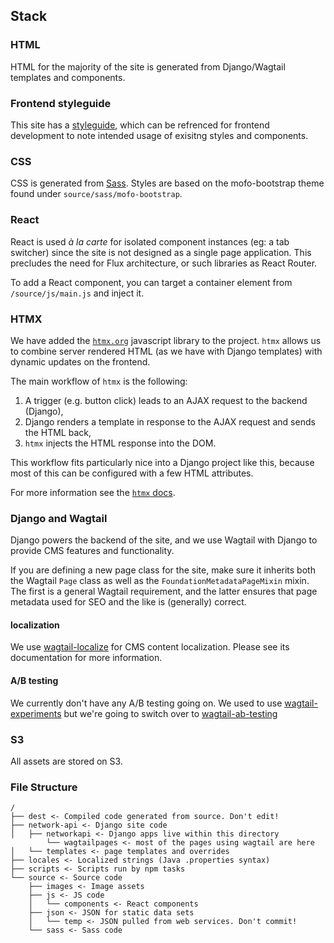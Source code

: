 ## Stack

### HTML

HTML for the majority of the site is generated from Django/Wagtail templates and components.

### Frontend styleguide

This site has a [styleguide](https://foundation.mozilla.org/en/style-guide/), which can be refrenced for frontend development to note intended usage of exisitng styles and components.

### CSS

CSS is generated from [Sass](http://sass-lang.com/). Styles are based on the mofo-bootstrap theme found under `source/sass/mofo-bootstrap`.

### React

React is used _à la carte_ for isolated component instances (eg: a tab switcher) since the site is not designed as a single page application. This precludes the need for Flux architecture, or such libraries as React Router.

To add a React component, you can target a container element from `/source/js/main.js` and inject it.

### HTMX

We have added the [`htmx.org`](https://htmx.org) javascript library to the project.
`htmx` allows us to combine server rendered HTML (as we have with Django templates) with dynamic updates on the frontend.

The main workflow of `htmx` is the following:

1. A trigger (e.g. button click) leads to an AJAX request to the backend (Django),
2. Django renders a template in response to the AJAX request and sends the HTML back,
3. `htmx` injects the HTML response into the DOM.

This workflow fits particularly nice into a Django project like this, because most of this can be configured with a few HTML attributes.

For more information see the [`htmx` docs](https://htmx.org/docs/).

### Django and Wagtail

Django powers the backend of the site, and we use Wagtail with Django to provide CMS features and functionality.

If you are defining a new page class for the site, make sure it inherits both the Wagtail `Page` class as well as the `FoundationMetadataPageMixin` mixin. The first is a general Wagtail requirement, and the latter ensures that page metadata used for SEO and the like is (generally) correct.

#### localization

We use [wagtail-localize](https://wagtail-localize.org/) for CMS content localization. Please see its documentation for more information.

#### A/B testing

We currently don't have any A/B testing going on. We used to use [wagtail-experiments](https://github.com/torchbox/wagtail-experiments) but we're going to switch over to [wagtail-ab-testing](https://github.com/torchbox/wagtail-ab-testing)

### S3

All assets are stored on S3.

### File Structure

```
/
├── dest <- Compiled code generated from source. Don't edit!
├── network-api <- Django site code
│   ├── networkapi <- Django apps live within this directory
        └── wagtailpages <- most of the pages using wagtail are here
│   └── templates <- page templates and overrides
├── locales <- Localized strings (Java .properties syntax)
├── scripts <- Scripts run by npm tasks
└── source <- Source code
    ├── images <- Image assets
    ├── js <- JS code
    │   └── components <- React components
    ├── json <- JSON for static data sets
    │   └── temp <- JSON pulled from web services. Don't commit!
    └── sass <- Sass code
```
